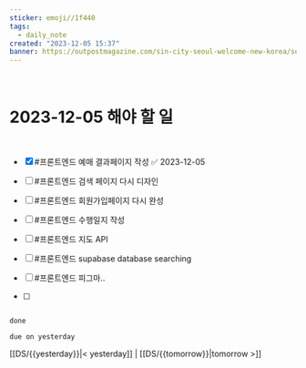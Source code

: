 ```yaml
---
sticker: emoji//1f440
tags:
  - daily_note
created: "2023-12-05 15:37"
banner: https://outpostmagazine.com/sin-city-seoul-welcome-new-korea/seoul-skyline-photo/
---
```


​

# 2023-12-05 해야 할 일

​
- [x] #프론트엔드  예매 결과페이지 작성 ✅ 2023-12-05
- [ ] #프론트엔드  검색 페이지 다시 디자인
- [ ] #프론트엔드  회원가입페이지 다시 완성
- [ ] #프론트엔드  수행일지 작성



- [ ] #프론트엔드  지도 API
- [ ] #프론트엔드  supabase database searching
- [ ] #프론트엔드  피그마..
- [ ] 




```tasks

done

due on yesterday

```

[[DS/{{yesterday}}|< yesterday]] | [[DS/{{tomorrow}}|tomorrow >]]